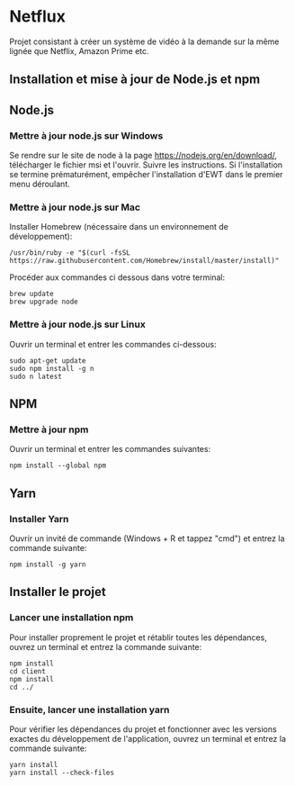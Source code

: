 # Netflux
Projet consistant à créer un système de vidéo à la demande sur la même lignée que Netflix, Amazon Prime etc.


## Installation et mise à jour de Node.js et npm

## Node.js

### Mettre à jour node.js sur Windows
Se rendre sur le site de node à la page https://nodejs.org/en/download/, télécharger le fichier msi et l'ouvrir.
Suivre les instructions.
Si l'installation se termine prématurément, empêcher l'installation d'EWT dans le premier menu déroulant.

### Mettre à jour node.js sur Mac
Installer Homebrew (nécessaire dans un environnement de développement):
```
/usr/bin/ruby -e "$(curl -fsSL https://raw.githubusercontent.com/Homebrew/install/master/install)"
```

Procéder aux commandes ci dessous dans votre terminal:
```
brew update
brew upgrade node
```

### Mettre à jour node.js sur Linux
Ouvrir un terminal et entrer les commandes ci-dessous:
```
sudo apt-get update
sudo npm install -g n
sudo n latest
```

## NPM

### Mettre à jour npm
Ouvrir un terminal et entrer les commandes suivantes:
```
npm install --global npm
```

## Yarn

### Installer Yarn
Ouvrir un invité de commande (Windows + R et tappez "cmd") et entrez la commande suivante:
```
npm install -g yarn
```



## Installer le projet

### Lancer une installation npm
Pour installer proprement le projet et rétablir toutes les dépendances, ouvrez un terminal et entrez la commande suivante:
```
npm install
cd client
npm install
cd ../
```

### Ensuite, lancer une installation yarn
Pour vérifier les dépendances du projet et fonctionner avec les versions exactes du développement de l'application, ouvrez un terminal et entrez la commande suivante:
```
yarn install
yarn install --check-files
```